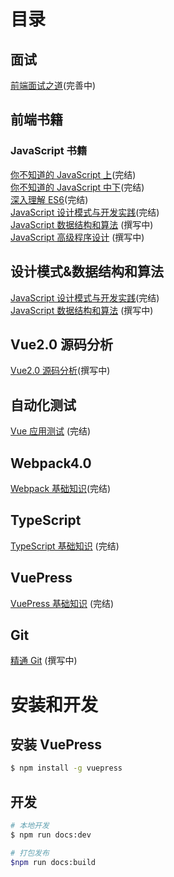 # 目录

## 面试

[前端面试之道](https://docs.xmanv.com/blog/interview/)(完善中)

## 前端书籍

### JavaScript 书籍

[你不知道的 JavaScript 上](https://docs.xmanv.com/blog/books/javascript/know-up.html)(完结) <br/>
[你不知道的 JavaScript 中下](https://docs.xmanv.com/blog/books/javascript/know-down.html)(完结) <br/>
[深入理解 ES6](https://docs.xmanv.com/blog/books/javascript/es6.html)(完结)<br/>
[JavaScript 设计模式与开发实践](https://docs.xmanv.com/blog/designPattern/)(完结) <br/>
[JavaScript 数据结构和算法](https://docs.xmanv.com/blog/books/javascript/algorithm.html) (撰写中)<br/>
[JavaScript 高级程序设计](https://docs.xmanv.com/blog/books/javascript/red-book.html) (撰写中)

## 设计模式&数据结构和算法

[JavaScript 设计模式与开发实践](https://docs.xmanv.com/blog/designPattern/)(完结) <br/>
[JavaScript 数据结构和算法](https://docs.xmanv.com/blog/books/javascript/algorithm.html) (撰写中)

## Vue2.0 源码分析

[Vue2.0 源码分析](https://docs.xmanv.com/blog/vueAnalysis/introduction/)(撰写中) <br/>

## 自动化测试

[Vue 应用测试](https://docs.xmanv.com/blog/test/vueTest.html) (完结) <br/>

## Webpack4.0

[Webpack 基础知识](https://docs.xmanv.com/blog/webpack/)(完结) <br/>

## TypeScript

[TypeScript 基础知识](https://docs.xmanv.com/blog/typescript/) (完结) <br/>

## VuePress


[VuePress 基础知识](https://docs.xmanv.com/blog/vuepress/) (完结) <br/>

## Git

[精通 Git](https://docs.xmanv.com/blog/books/git/) (撰写中)

# 安装和开发

## 安装 VuePress

```sh
$ npm install -g vuepress
```

## 开发

```sh
# 本地开发
$ npm run docs:dev

# 打包发布
$npm run docs:build
```
